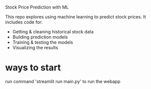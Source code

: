 Stock Price Prediction with ML 

This repo explores using machine learning to predict stock prices. It includes code for:

* Getting & cleaning historical stock data
* Building prediction models
* Training & testing the models
* Visualizing the results

# ways to start

run command 'streamlit run main.py' to run the webapp

